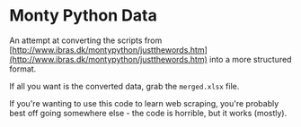 # Monty Python Data

An attempt at converting the scripts from [http://www.ibras.dk/montypython/justthewords.htm](http://www.ibras.dk/montypython/justthewords.htm) into a more structured format.

If all you want is the converted data, grab the `merged.xlsx` file.

If you're wanting to use this code to learn web scraping, you're probably best off going somewhere else - the code is horrible, but it works (mostly).
